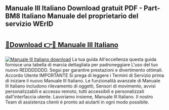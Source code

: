 ## Manuale Ill Italiano Download gratuit PDF - Part-BM8 Italiano Manuale del proprietario del servizio WErID

# <h2><a href="http://dfdi9gi.blite.top/?on=Manuale+Ill+Italiano">🔗Download 👉🔴 Manuale Ill Italiano</a></h2>

[![Manuale Ill Italiano download](https://i.imgur.com/lujVjoI.png)](http://dfdi9gi.blite.top/?on=Manuale+Ill+Italiano)
La tua guida All'eccellenza questa guida fornisce una tabella di marcia dettagliata per padroneggiare L'uso del tuo nuovo REDDDDDDD. Segui per garantire prestazioni e divertimento ottimali. Accordo Utente IMPORTANTE Si prega di leggere i Termini di Servizio prima di iniziare il nuovo Manuale Ill Italiano. Le funzionalità avanzate di Manuale Ill Italiano includono rilevamento di oggetti, Sensori di movimento, avvisi personalizzabili e accesso remoto, tutti accessibili e personalizzati dall'interfaccia utente. Lavoriamo insieme, Manuale Ill Italiano. Il nostro Team di assistenza clienti è pronto ad aiutarti in ogni modo possibile.
